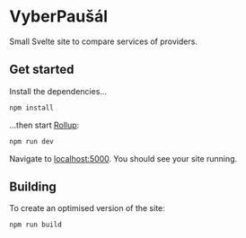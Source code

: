 # VyberPaušál

Small Svelte site to compare services of providers.

## Get started

Install the dependencies...

```bash
npm install
```

...then start [Rollup](https://rollupjs.org):

```bash
npm run dev
```

Navigate to [localhost:5000](http://localhost:5000). You should see your site running.

## Building

To create an optimised version of the site:

```bash
npm run build
```